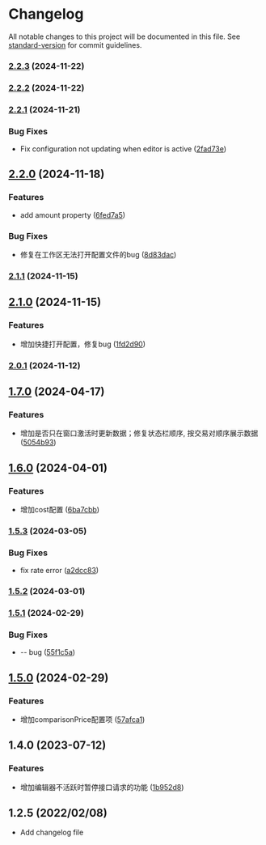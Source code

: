 # Changelog

All notable changes to this project will be documented in this file. See [standard-version](https://github.com/conventional-changelog/standard-version) for commit guidelines.

### [2.2.3](https://github.com/chenchenwuai/vscode-binance-price-watch/compare/v2.2.2...v2.2.3) (2024-11-22)

### [2.2.2](https://github.com/chenchenwuai/vscode-binance-price-watch/compare/v2.2.1...v2.2.2) (2024-11-22)

### [2.2.1](https://github.com/chenchenwuai/vscode-binance-price-watch/compare/v2.2.0...v2.2.1) (2024-11-21)


### Bug Fixes

* Fix configuration not updating when editor is active ([2fad73e](https://github.com/chenchenwuai/vscode-binance-price-watch/commit/2fad73e9fd6c08660e20f51c3fb6fe39f269deef))

## [2.2.0](https://github.com/chenchenwuai/vscode-binance-price-watch/compare/v2.1.1...v2.2.0) (2024-11-18)


### Features

* add amount property ([6fed7a5](https://github.com/chenchenwuai/vscode-binance-price-watch/commit/6fed7a5910536d6767fd6a4818d2a1bc3ed8a4a9))


### Bug Fixes

* 修复在工作区无法打开配置文件的bug ([8d83dac](https://github.com/chenchenwuai/vscode-binance-price-watch/commit/8d83dac2fa232117608e0172b2b81e5fb822883f))

### [2.1.1](https://github.com/chenchenwuai/vscode-binance-price-watch/compare/v2.1.0...v2.1.1) (2024-11-15)

## [2.1.0](https://github.com/chenchenwuai/vscode-binance-price-watch/compare/v2.0.1...v2.1.0) (2024-11-15)


### Features

* 增加快捷打开配置，修复bug ([1fd2d90](https://github.com/chenchenwuai/vscode-binance-price-watch/commit/1fd2d90f70a8e4d65613148bcbfe1ac2d91ef423))

### [2.0.1](https://github.com/chenchenwuai/vscode-binance-price-watch/compare/v1.7.0...v2.0.1) (2024-11-12)

## [1.7.0](https://github.com/chenchenwuai/vscode-binance-price-watch/compare/v1.6.0...v1.7.0) (2024-04-17)


### Features

* 增加是否只在窗口激活时更新数据；修复状态栏顺序, 按交易对顺序展示数据 ([5054b93](https://github.com/chenchenwuai/vscode-binance-price-watch/commit/5054b93ace44319dec9c85fb2b0682cd22fb8c7b))

## [1.6.0](https://github.com/chenchenwuai/vscode-binance-price-watch/compare/v1.5.3...v1.6.0) (2024-04-01)


### Features

* 增加cost配置 ([6ba7cbb](https://github.com/chenchenwuai/vscode-binance-price-watch/commit/6ba7cbb35037e1303980a3f6b2850b2c9239cd8e))

### [1.5.3](https://github.com/chenchenwuai/vscode-binance-price-watch/compare/v1.5.2...v1.5.3) (2024-03-05)


### Bug Fixes

* fix rate error ([a2dcc83](https://github.com/chenchenwuai/vscode-binance-price-watch/commit/a2dcc838a14637356766a3308cda9ccd2063934b))

### [1.5.2](https://github.com/chenchenwuai/vscode-binance-price-watch/compare/v1.5.1...v1.5.2) (2024-03-01)

### [1.5.1](https://github.com/chenchenwuai/vscode-binance-price-watch/compare/v1.5.0...v1.5.1) (2024-02-29)


### Bug Fixes

* -- bug ([55f1c5a](https://github.com/chenchenwuai/vscode-binance-price-watch/commit/55f1c5ad8dd8e4f840447ca9cf21bb89ab6063ca))

## [1.5.0](https://github.com/chenchenwuai/vscode-binance-price-watch/compare/v1.4.0...v1.5.0) (2024-02-29)


### Features

* 增加comparisonPrice配置项 ([57afca1](https://github.com/chenchenwuai/vscode-binance-price-watch/commit/57afca183a17816531773a66a52b17f4848e5097))

## 1.4.0 (2023-07-12)


### Features

* 增加编辑器不活跃时暂停接口请求的功能 ([1b952d8](https://github.com/chenchenwuai/vscode-binance-price-watch/commit/1b952d8c0e07477dab59d610e1fdf6aee5ecdf3a))

## 1.2.5 (2022/02/08)
  + Add changelog file